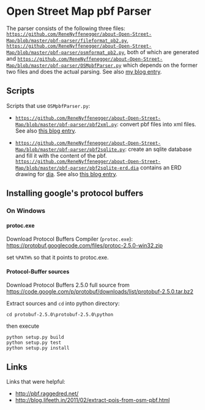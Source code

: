 # Open Street Map pbf Parser

The parser consists of the following three files:
[`https://github.com/ReneNyffenegger/about-Open-Street-Map/blob/master/pbf-parser/fileformat_pb2.py`](https://github.com/ReneNyffenegger/about-Open-Street-Map/blob/master/pbf-parser/fileformat_pb2.py),
[`https://github.com/ReneNyffenegger/about-Open-Street-Map/blob/master/pbf-parser/osmformat_pb2.py`](https://github.com/ReneNyffenegger/about-Open-Street-Map/blob/master/pbf-parser/osmformat_pb2.py), both
of which are generated and
[`https://github.com/ReneNyffenegger/about-Open-Street-Map/blob/master/pbf-parser/OSMpbfParser.py`](https://github.com/ReneNyffenegger/about-Open-Street-Map/blob/master/pbf-parser/OSMpbfParser.py) which depends
on the former two files and does the actual parsing.
See also [my blog entry](http://renenyffenegger.blogspot.ch/2014/09/parsing-open-street-map-pbf-file-with.html).

## Scripts

Scripts that use `OSMpbfParser.py`:

- [`https://github.com/ReneNyffenegger/about-Open-Street-Map/blob/master/pbf-parser/pbf2xml.py`](https://github.com/ReneNyffenegger/about-Open-Street-Map/blob/master/pbf-parser/pbf2xml.py): convert pbf files into xml files. See also [this blog entry](http://renenyffenegger.blogspot.ch/2014/09/open-street-map-convert-pbf-to-xml.html).

- [`https://github.com/ReneNyffenegger/about-Open-Street-Map/blob/master/pbf-parser/pbf2sqlite.py`](https://github.com/ReneNyffenegger/about-Open-Street-Map/blob/master/pbf-parser/pbf2sqlite.py): create an sqlite database and fill it with the content of the pbf. 
[`https://github.com/ReneNyffenegger/about-Open-Street-Map/blob/master/pbf-parser/pbf2sqlite-erd.dia`](https://github.com/ReneNyffenegger/about-Open-Street-Map/blob/master/pbf-parser/pbf2sqlite-erd.dia) contains an ERD drawing for [dia](https://wiki.gnome.org/Apps/Dia).
See also [this blog entry](http://renenyffenegger.blogspot.ch/2014/09/openstreetmap-convert-pbf-to-sqlite.html).

## Installing google's protocol buffers

### On Windows

#### protoc.exe

Download Protocol Buffers Compiler (`protoc.exe`): https://protobuf.googlecode.com/files/protoc-2.5.0-win32.zip

set `%PATH%` so that it points to protoc.exe.

#### Protocol-Buffer sources

Download Protocol Buffers 2.5.0 full source from https://code.google.com/p/protobuf/downloads/list/protobuf-2.5.0.tar.bz2

Extract sources and `cd` into python directory:

    cd protobuf-2.5.0\protobuf-2.5.0\python

then execute

    python setup.py build
    python setup.py test
    python setup.py install


## Links

Links that were helpful:
  - http://pbf.raggedred.net/
  - http://blog.lifeeth.in/2011/02/extract-pois-from-osm-pbf.html

